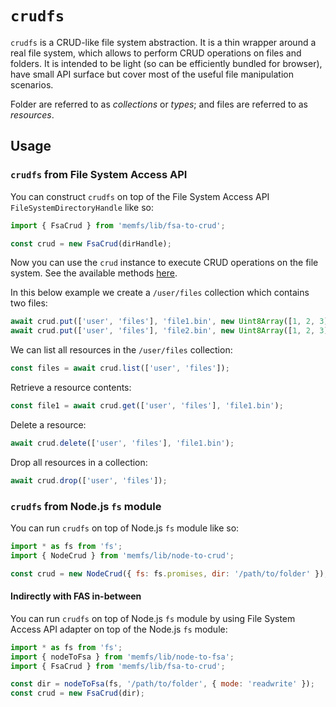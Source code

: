 # `crudfs`

`crudfs` is a CRUD-like file system abstraction. It is a thin wrapper around a
real file system, which allows to perform CRUD operations on files and folders.
It is intended to be light (so can be efficiently bundled for browser),
have small API surface but cover most of the useful file manipulation scenarios.

Folder are referred to as _collections_ or _types_; and files are referred to as _resources_.

## Usage

### `crudfs` from File System Access API

You can construct `crudfs` on top of the File System Access API `FileSystemDirectoryHandle` like so:

```js
import { FsaCrud } from 'memfs/lib/fsa-to-crud';

const crud = new FsaCrud(dirHandle);
```

Now you can use the `crud` instance to execute CRUD operations on the file system.
See the available methods [here](../../src/crud/types.ts).

In this below example we create a `/user/files` collection which contains two files:

```js
await crud.put(['user', 'files'], 'file1.bin', new Uint8Array([1, 2, 3]));
await crud.put(['user', 'files'], 'file2.bin', new Uint8Array([1, 2, 3]));
```

We can list all resources in the `/user/files` collection:

```js
const files = await crud.list(['user', 'files']);
```

Retrieve a resource contents:

```js
const file1 = await crud.get(['user', 'files'], 'file1.bin');
```

Delete a resource:

```js
await crud.delete(['user', 'files'], 'file1.bin');
```

Drop all resources in a collection:

```js
await crud.drop(['user', 'files']);
```

### `crudfs` from Node.js `fs` module

You can run `crudfs` on top of Node.js `fs` module like so:

```js
import * as fs from 'fs';
import { NodeCrud } from 'memfs/lib/node-to-crud';

const crud = new NodeCrud({ fs: fs.promises, dir: '/path/to/folder' });
```

#### Indirectly with FAS in-between

You can run `crudfs` on top of Node.js `fs` module by using File System Access API
adapter on top of the Node.js `fs` module:

```js
import * as fs from 'fs';
import { nodeToFsa } from 'memfs/lib/node-to-fsa';
import { FsaCrud } from 'memfs/lib/fsa-to-crud';

const dir = nodeToFsa(fs, '/path/to/folder', { mode: 'readwrite' });
const crud = new FsaCrud(dir);
```

